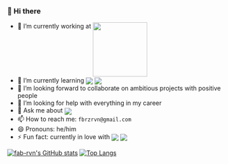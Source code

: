<!--
**faber/faber** is a ✨ _special_ ✨ repository because its `README.md` (this file) appears on your GitHub profile.

Here are some ideas to get you started:

- 🔭 I’m currently working on ...
- 🌱 I’m currently learning ...
- 👯 I’m looking to collaborate on ...
- 🤔 I’m looking for help with ...
- 💬 Ask me about ...
- 📫 How to reach me: ...
- 😄 Pronouns: ...
- ⚡ Fun fact: ...
-->

### 👋 Hi there

- 🔭 I’m currently working at <a href="https://onclusive.com/"><img src="https://s3-eu-west-1.amazonaws.com/static.instarsocial.com/analytics/img/2016/Kantar_Media_logo_login.png" width=125 align="top" /></a>
- 🌱 I’m currently learning  <img src="https://img.shields.io/badge/.NET-512BD4?style=for-the-badge&logo=dotnet&logoColor=white" align="center" /> <img src="https://img.shields.io/badge/NeoVim-%2357A143.svg?&style=for-the-badge&logo=neovim&logoColor=white" align="center" />
- 👯 I’m looking forward to collaborate on ambitious projects with positive people
- 🤔 I’m looking for help with everything in my career
- 💬 Ask me about <img src="https://img.shields.io/badge/JavaScript-323330?style=for-the-badge&logo=javascript&logoColor=F7DF1E" align="center" />
- 📫 How to reach me: `fbrzrvn@gmail.com`
- 😄 Pronouns: he/him
- ⚡ Fun fact: currently in love with <img src="https://img.shields.io/badge/C%23-239120?style=for-the-badge&logo=c-sharp&logoColor=white" align="center" /> <img src="https://img.shields.io/badge/TypeScript-007ACC?style=for-the-badge&logo=typescript&logoColor=white" align="center" />

<!--
<a href="https://github.com/alexandresanlim/Badges4-README.md-Profile#-activity-graph-">
  <img src="https://github-profile-summary-cards.vercel.app/api/cards/profile-details?username=fbrzrvn&theme=gruvbox" />
</a>
<a href="https://github.com/anuraghazra/github-readme-stats">
  <img src="https://github-readme-stats.vercel.app/api?username=fbrzrvn&show_icons=true&theme=gruvbox&show=reviews,prs_merged&hide=contribs&rank_icon=github" />
</a>
<a href="https://github.com/anuraghazra/github-readme-stats">
  <img align="top" src="https://github-readme-stats.vercel.app/api/top-langs?username=fbrzrvn&langs_count=3&theme=gruvbox" />
</a>
 -->
 
[![fab-rvn's GitHub stats](https://github-readme-stats.vercel.app/api?username=fbrzrvn&show_icons=true&theme=gruvbox&show=reviews,prs_merged&rank_icon=github)](https://github.com/anuraghazra/github-readme-stats)
[![Top Langs](https://github-readme-stats.vercel.app/api/top-langs/?username=fbrzrvn&theme=gruvbox&langs_count=4)](https://github.com/anuraghazra/github-readme-stats)

<!-- [![fab-rvn's GitHub profile](https://github-profile-summary-cards.vercel.app/api/cards/profile-details?username=fbrzrvn&theme=gruvbox)](https://github.com/anuraghazra/github-readme-stats) -->

<!-- <img src="https://github.com/fab-rvn/fbrzrvn/blob/output/github-contribution-grid-snake.svg" /> -->

